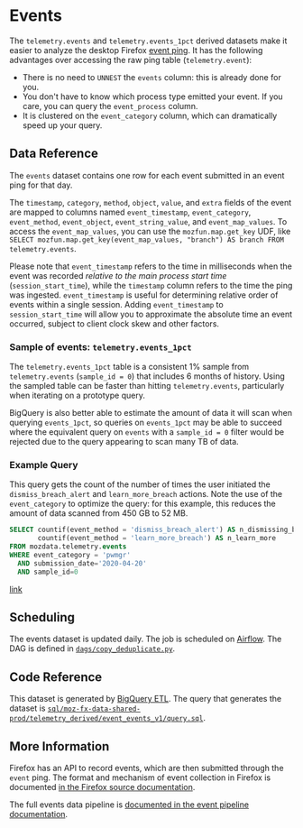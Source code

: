 # Events

The `telemetry.events` and `telemetry.events_1pct` derived datasets
make it easier to analyze the desktop Firefox [event ping][event_ping].
It has the following advantages over accessing the raw ping table (`telemetry.event`):

- There is no need to `UNNEST` the `events` column: this is already done for you.
- You don't have to know which process type emitted your event. If you care, you can query the `event_process` column.
- It is clustered on the `event_category` column, which can dramatically speed up your query.

[event_ping]: ../../pings.md#event-ping

## Data Reference

The `events` dataset contains one row for each event submitted in an event ping for that day.

The `timestamp`, `category`, `method`, `object`, `value`, and `extra` fields of the event
are mapped to columns named `event_timestamp`, `event_category`, `event_method`, `event_object`,
`event_string_value`, and `event_map_values`.
To access the `event_map_values`, you can use the `mozfun.map.get_key` UDF,
like `SELECT mozfun.map.get_key(event_map_values, "branch") AS branch FROM telemetry.events`.

Please note that `event_timestamp` refers to the time in milliseconds when the event was recorded _relative to the main process start time_ (`session_start_time`), while the `timestamp` column refers to the time the ping was ingested. `event_timestamp` is useful for determining relative order of events within a single session. Adding `event_timestamp` to `session_start_time` will allow you to approximate the absolute time an event occurred, subject to client clock skew and other factors.

### Sample of events: `telemetry.events_1pct`

The `telemetry.events_1pct` table is a consistent 1% sample from `telemetry.events`
(`sample_id = 0`) that includes 6 months of history. Using the sampled table can
be faster than hitting `telemetry.events`, particularly when iterating on a prototype
query.

BigQuery is also better able to estimate the amount of data it will scan when
querying `events_1pct`, so queries on `events_1pct` may be able to succeed where
the equivalent query on `events` with a `sample_id = 0` filter would be rejected
due to the query appearing to scan many TB of data.

### Example Query

This query gets the count of the number of times the user initiated the `dismiss_breach_alert`
and `learn_more_breach` actions. Note the use of the `event_category` to optimize the query:
for this example, this reduces the amount of data scanned from 450 GB to 52 MB.

```sql
SELECT countif(event_method = 'dismiss_breach_alert') AS n_dismissing_breach_alert,
       countif(event_method = 'learn_more_breach') AS n_learn_more
FROM mozdata.telemetry.events
WHERE event_category = 'pwmgr'
  AND submission_date='2020-04-20'
  AND sample_id=0
```

[link](https://sql.telemetry.mozilla.org/queries/73401/source)

## Scheduling

The events dataset is updated daily.
The job is scheduled on [Airflow](https://github.com/mozilla/telemetry-airflow).
The DAG is defined in [`dags/copy_deduplicate.py`](https://github.com/mozilla/telemetry-airflow/blob/master/dags/copy_deduplicate.py).

## Code Reference

This dataset is generated by [BigQuery ETL](https://github.com/mozilla/bigquery-etl/). The query that generates the dataset is [`sql/moz-fx-data-shared-prod/telemetry_derived/event_events_v1/query.sql`](https://github.com/mozilla/bigquery-etl/blob/master/sql/moz-fx-data-shared-prod/telemetry_derived/event_events_v1/query.sql).

## More Information

Firefox has an API to record events, which are then submitted through the `event` ping.
The format and mechanism of event collection in Firefox is documented [in the Firefox source documentation](https://firefox-source-docs.mozilla.org/toolkit/components/telemetry/telemetry/collection/events.html).

The full events data pipeline is [documented in the event pipeline documentation](../../../concepts/pipeline/event_pipeline.md).

